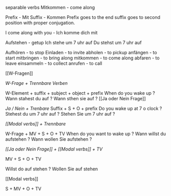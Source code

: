separable verbs
Mitkommen - come along

Prefix - Mit
Suffix - Kommen
Prefix goes to the end suffix goes to second position with proper conjugation.



I come along with you - Ich komme dich mit

Aufstehen - getup
Ich stehe um 7 uhr auf
Du stehst um 7 uhr auf

Aufhören - to stop
Einladen - to invite
abholen - to pickup
anfängen - to start
mitbringen - to bring along
mitkommen - to come along
abfaren - to leave
einsammeln - to collect
anrufen - to call

[[W-Fragen]]

*W-Frage + Trennbare Verben*

W-Element + suffix + subject + object + prefix
When do you wake up ?
Wann stahest du auf ?
Wann sthen sie auf ?
[[Ja oder Nein Frage]]

*Ja / Nein + Trenbare*
Suffix + S + O + prefix
Do you wake up at 7 o clock ?
Stehest du um 7 uhr auf ?
Stehen Sie um 7 uhr auf ?

*[[Modal verbs]] + Trennbare*

W-Frage + MV + S + O + TV
When do you want to wake up ?
Wann willst du aufstehen ?
Wann wollen Sie aufstehen ?

*[[Ja oder Nein Frage]] + [[Modal verbs]] + TV*

MV + S + O + TV

Willst do auf stehen ?
Wollen Sie auf stehen

[[Modal verbs]]

S + MV + O + TV






